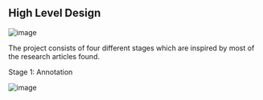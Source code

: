 

## High Level Design

![image](https://github.com/De4my/Myning-Recipe/assets/116957596/6c3f0bdb-199f-4754-acd5-4ff5ef3108e1)


The project consists of four different stages which are inspired by most of the research articles found.<be>

Stage 1: Annotation

![image](https://github.com/De4my/Myning-Recipe/assets/116957596/56c44ea7-980e-46ee-aea0-513d0ca3ec6e)
